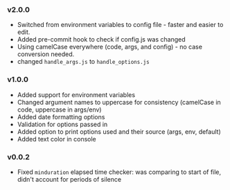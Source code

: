 ### v2.0.0
- Switched from environment variables to config file - faster and easier to edit.
- Added pre-commit hook to check if config.js was changed
- Using camelCase everywhere (code, args, and config) - no case conversion needed.
- changed `handle_args.js` to `handle_options.js`

### v1.0.0
- Added support for environment variables
- Changed argument names to uppercase for consistency (camelCase in code, uppercase in args/env)
- Added date formatting options
- Validation for options passed in
- Added option to print options used and their source (args, env, default)
- Added text color in console

### v0.0.2
- Fixed `minduration` elapsed time checker: was comparing to start of file, didn't account for periods of silence